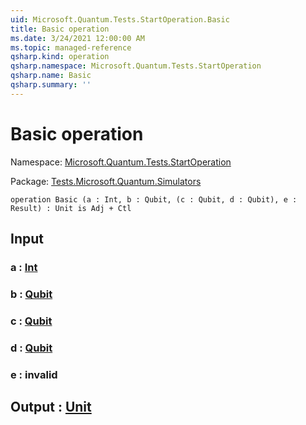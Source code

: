 ```yaml
---
uid: Microsoft.Quantum.Tests.StartOperation.Basic
title: Basic operation
ms.date: 3/24/2021 12:00:00 AM
ms.topic: managed-reference
qsharp.kind: operation
qsharp.namespace: Microsoft.Quantum.Tests.StartOperation
qsharp.name: Basic
qsharp.summary: ''
---
```


# Basic operation

Namespace: [Microsoft.Quantum.Tests.StartOperation](xref:Microsoft.Quantum.Tests.StartOperation)

Package: [Tests.Microsoft.Quantum.Simulators](https://nuget.org/packages/Tests.Microsoft.Quantum.Simulators)




```qsharp
operation Basic (a : Int, b : Qubit, (c : Qubit, d : Qubit), e : Result) : Unit is Adj + Ctl
```


## Input

### a : [Int](xref:microsoft.quantum.lang-ref.int)




### b : [Qubit](xref:microsoft.quantum.lang-ref.qubit)




### c : [Qubit](xref:microsoft.quantum.lang-ref.qubit)




### d : [Qubit](xref:microsoft.quantum.lang-ref.qubit)




### e : __invalid<Result>__





## Output : [Unit](xref:microsoft.quantum.lang-ref.unit)

